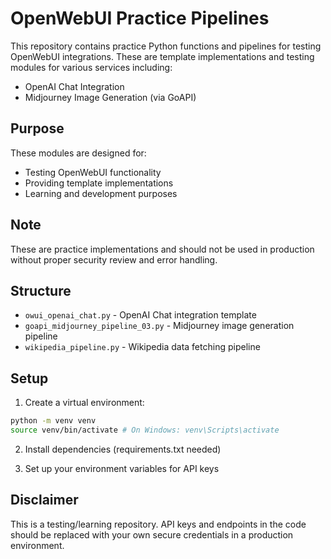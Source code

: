 # OpenWebUI Practice Pipelines

This repository contains practice Python functions and pipelines for testing OpenWebUI integrations. These are template implementations and testing modules for various services including:

- OpenAI Chat Integration
- Midjourney Image Generation (via GoAPI)

## Purpose

These modules are designed for:
- Testing OpenWebUI functionality
- Providing template implementations
- Learning and development purposes

## Note

These are practice implementations and should not be used in production without proper security review and error handling.

## Structure

- `owui_openai_chat.py` - OpenAI Chat integration template
- `goapi_midjourney_pipeline_03.py` - Midjourney image generation pipeline
- `wikipedia_pipeline.py` - Wikipedia data fetching pipeline

## Setup

1. Create a virtual environment:

```bash
python -m venv venv
source venv/bin/activate # On Windows: venv\Scripts\activate
```

2. Install dependencies (requirements.txt needed)

3. Set up your environment variables for API keys

## Disclaimer

This is a testing/learning repository. API keys and endpoints in the code should be replaced with your own secure credentials in a production environment.